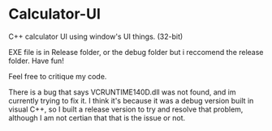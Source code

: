 # Calculator-UI
C++ calculator UI using window's UI things. (32-bit)

EXE file is in Release folder, or the debug folder but i reccomend the release folder. Have fun!

Feel free to critique my code.

There is a bug that says VCRUNTIME140D.dll was not found, and im currently trying to fix it. I think it's because it was a debug version built in visual C++, so I built a release version to try and resolve that problem, although I am not certian that that is the issue or not.
